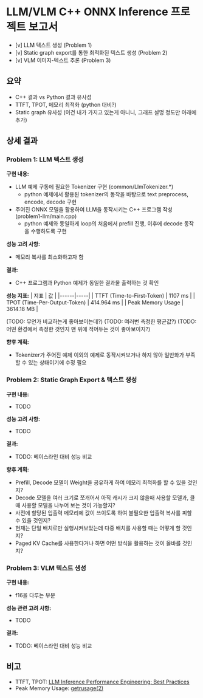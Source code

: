 # LLM/VLM C++ ONNX Inference 프로젝트 보고서

- [v] LLM 텍스트 생성 (Problem 1)
- [v] Static graph export를 통한 최적화된 텍스트 생성 (Problem 2)
- [v] VLM 이미지-텍스트 추론 (Problem 3)

## 요약
- C++ 결과 vs Python 결과 유사성
- TTFT, TPOT, 메모리 최적화 (python 대비?)
- Static graph 유사성 (이건 내가 가지고 있는게 아니니, 그래프 설명 정도만 아래에 추가)

## 상세 결과

### Problem 1: LLM 텍스트 생성
**구현 내용:**
- LLM 예제 구동에 필요한 Tokenizer 구현 (common/LlmTokenizer.*)
  - python 예제에서 활용된 tokenizer의 동작을 바탕으로 text preprocess, encode, decode 구현
- 주어진 ONNX 모델을 활용하여 LLM을 동작시키는 C++ 프로그램 작성 (problem1-llm/main.cpp)
  - python 예제와 동일하게 loop의 처음에서 prefill 진행, 이후에 decode 동작을 수행하도록 구현

**성능 고려 사항:**
- 메모리 복사를 최소화하고자 함

**결과:**
- C++ 프로그램과 Python 예제가 동일한 결과물 출력하는 것 확인

**성능 지표:**
| 지표 | 값 |
|------|-----|
| TTFT (Time-to-First-Token) | 1107 ms |
| TPOT (Time-Per-Output-Token) | 414.964 ms |
| Peak Memory Usage | 3614.18 MB |

(TODO: 무언가 비교하는게 좋아보이는데?)
(TODO: 여러번 측정한 평균값?)
(TODO: 어떤 환경에서 측정한 것인지 맨 위에 적어두는 것이 좋아보이지?)


**향후 계획:**
- Tokenizer가 주어진 예제 이외의 예제로 동작시켜보거나 하지 않아 일반화가 부족할 수 있는 상태이기에 수정 필요

### Problem 2: Static Graph Export & 텍스트 생성
**구현 내용:**
- TODO

**성능 고려 사항:**
- TODO

**결과:**
- TODO: 베이스라인 대비 성능 비교

**향후 계획:**
- Prefill, Decode 모델이 Weight을 공유하게 하여 메모리 최적화를 할 수 있을 것인지?
- Decode 모델을 여러 크기로 쪼개어서 아직 캐시가 크지 않을때 사용할 모델과, 클 때 사용할 모델을 나누어 보는 것이 가능할지?
- 사전에 할당된 입출력 메모리에 값이 쓰이도록 하여 불필요한 입출력 복사를 피할 수 있을 것인지?
- 현재는 단일 배치로만 실행시켜보았는데 다중 배치를 사용할 때는 어떻게 할 것인지?
- Paged KV Cache를 사용한다거나 하면 어떤 방식을 활용하는 것이 올바를 것인지?

### Problem 3: VLM 텍스트 생성
**구현 내용:**
- f16을 다루는 부분

**성능 관련 고려 사항:**
- TODO

**결과:**
- TODO: 베이스라인 대비 성능 비교

## 비고
- TTFT, TPOT: [LLM Inference Performance Engineering: Best Practices](https://www.databricks.com/blog/llm-inference-performance-engineering-best-practices)
- Peak Memory Usage: [getrusage(2)](https://man7.org/linux/man-pages/man2/getrusage.2.html)
